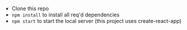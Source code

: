 

- Clone this repo
- `npm install` to install all req'd dependencies
- `npm start` to start the local server (this project uses create-react-app)
